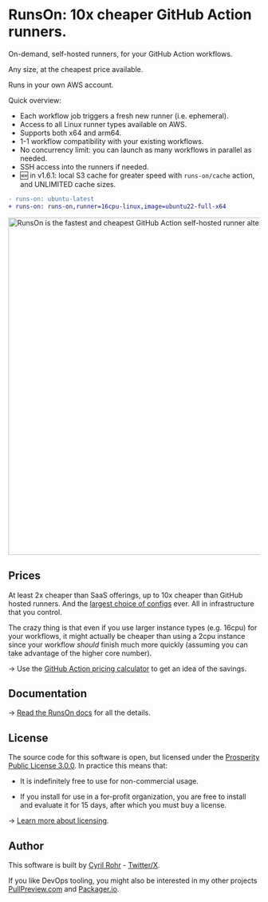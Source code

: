 # RunsOn: 10x cheaper GitHub Action runners.

On-demand, self-hosted runners, for your GitHub Action workflows.

Any size, at the cheapest price available.

Runs in your own AWS account. 

Quick overview:
* Each workflow job triggers a fresh new runner (i.e. ephemeral).
* Access to all Linux runner types available on AWS.
* Supports both x64 and arm64.
* 1-1 workflow compatibility with your existing workflows.
* No concurrency limit: you can launch as many workflows in parallel as needed.
* SSH access into the runners if needed.
* 🆕 in v1.6.1: local S3 cache for greater speed with `runs-on/cache` action, and UNLIMITED cache sizes.


```diff
- runs-on: ubuntu-latest
+ runs-on: runs-on,runner=16cpu-linux,image=ubuntu22-full-x64
```
<img width="675" alt="RunsOn is the fastest and cheapest GitHub Action self-hosted runner alternative" src="https://github.com/runs-on/runs-on/assets/6114/92933f39-c173-4afd-ae43-cc7532f82f77">

## Prices

At least 2x cheaper than SaaS offerings, up to 10x cheaper than GitHub hosted runners. And the [largest choice of configs](https://instances.vantage.sh) ever. All in infrastructure that you control.

The crazy thing is that even if you use larger instance types (e.g. 16cpu) for your workflows, it might actually be cheaper than using a 2cpu instance since your workflow _should_ finish much more quickly (assuming you can take advantage of the higher core number).

→ Use the [GitHub Action pricing calculator](https://runs-on.com/calculator/) to get an idea of the savings.

## Documentation

→ [Read the RunsOn docs](https://runs-on.com/docs) for all the details.

## License

The source code for this software is open, but licensed under the [Prosperity Public License 3.0.0](https://prosperitylicense.com). In practice this means that:

* It is indefinitely free to use for non-commercial usage.

* If you install for use in a for-profit organization, you are free to install and evaluate it for 15 days, after which you must buy a license.

→ [Learn more about licensing](https://runs-on.com/pricing).

## Author

This software is built by [Cyril Rohr](https://cyrilrohr.com) - [Twitter/X](https://twitter.com/crohr).

If you like DevOps tooling, you might also be interested in my other projects [PullPreview.com](https://pullpreview.com) and [Packager.io](https://packager.io).
